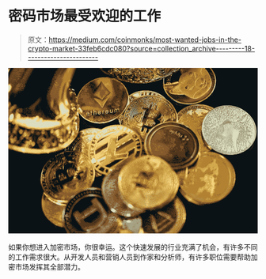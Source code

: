 # 密码市场最受欢迎的工作

> 原文：<https://medium.com/coinmonks/most-wanted-jobs-in-the-crypto-market-33feb6cdc080?source=collection_archive---------18----------------------->

![](img/cc991e7887d9437205e07513406d5795.png)

如果你想进入加密市场，你很幸运。这个快速发展的行业充满了机会，有许多不同的工作需求很大。从开发人员和营销人员到作家和分析师，有许多职位需要帮助加密市场发挥其全部潜力。